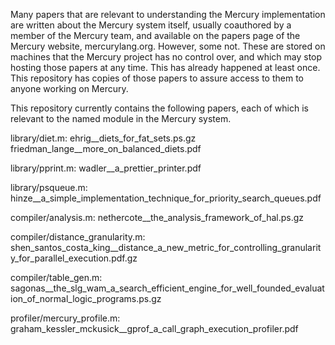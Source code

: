 Many papers that are relevant to understanding the Mercury implementation
are written about the Mercury system itself, usually coauthored by a member
of the Mercury team, and available on the papers page of the Mercury website,
mercurylang.org. However, some not. These are stored on machines that the
Mercury project has no control over, and which may stop hosting those papers
at any time. This has already happened at least once. This repository has
copies of those papers to assure access to them to anyone working on Mercury.

This repository currently contains the following papers, each of which is
relevant to the named module in the Mercury system.

library/diet.m:
    ehrig__diets_for_fat_sets.ps.gz
    friedman_lange__more_on_balanced_diets.pdf

library/pprint.m:
    wadler__a_prettier_printer.pdf

library/psqueue.m:
    hinze__a_simple_implementation_technique_for_priority_search_queues.pdf

compiler/analysis.m:
    nethercote__the_analysis_framework_of_hal.ps.gz

compiler/distance_granularity.m:
    shen_santos_costa_king__distance_a_new_metric_for_controlling_granularity_for_parallel_execution.pdf.gz

compiler/table_gen.m:
    sagonas__the_slg_wam_a_search_efficient_engine_for_well_founded_evaluation_of_normal_logic_programs.ps.gz

profiler/mercury_profile.m:
    graham_kessler_mckusick__gprof_a_call_graph_execution_profiler.pdf
